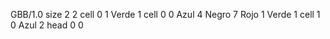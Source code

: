 <gs-board> GBB/1.0
size 2 2
cell 0 1 Verde 1 
cell 0 0 Azul 4 Negro 7 Rojo 1 Verde 1 
cell 1 0 Azul 2 
head 0 0
 </gs-board>